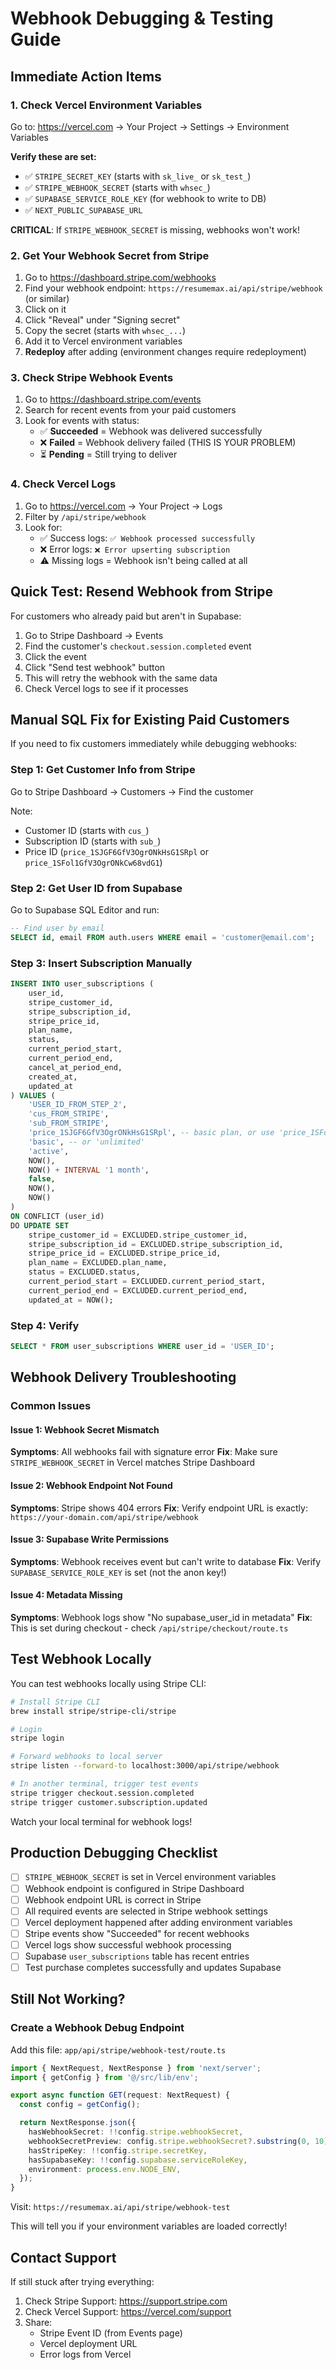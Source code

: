 # Webhook Debugging & Testing Guide

## Immediate Action Items

### 1. Check Vercel Environment Variables

Go to: https://vercel.com → Your Project → Settings → Environment Variables

**Verify these are set:**
- ✅ `STRIPE_SECRET_KEY` (starts with `sk_live_` or `sk_test_`)
- ✅ `STRIPE_WEBHOOK_SECRET` (starts with `whsec_`)
- ✅ `SUPABASE_SERVICE_ROLE_KEY` (for webhook to write to DB)
- ✅ `NEXT_PUBLIC_SUPABASE_URL`

**CRITICAL**: If `STRIPE_WEBHOOK_SECRET` is missing, webhooks won't work!

### 2. Get Your Webhook Secret from Stripe

1. Go to https://dashboard.stripe.com/webhooks
2. Find your webhook endpoint: `https://resumemax.ai/api/stripe/webhook` (or similar)
3. Click on it
4. Click "Reveal" under "Signing secret"
5. Copy the secret (starts with `whsec_...`)
6. Add it to Vercel environment variables
7. **Redeploy** after adding (environment changes require redeployment)

### 3. Check Stripe Webhook Events

1. Go to https://dashboard.stripe.com/events
2. Search for recent events from your paid customers
3. Look for events with status:
   - ✅ **Succeeded** = Webhook was delivered successfully
   - ❌ **Failed** = Webhook delivery failed (THIS IS YOUR PROBLEM)
   - ⏳ **Pending** = Still trying to deliver

### 4. Check Vercel Logs

1. Go to https://vercel.com → Your Project → Logs
2. Filter by `/api/stripe/webhook`
3. Look for:
   - ✅ Success logs: `✅ Webhook processed successfully`
   - ❌ Error logs: `❌ Error upserting subscription`
   - ⚠️ Missing logs = Webhook isn't being called at all

## Quick Test: Resend Webhook from Stripe

For customers who already paid but aren't in Supabase:

1. Go to Stripe Dashboard → Events
2. Find the customer's `checkout.session.completed` event
3. Click the event
4. Click "Send test webhook" button
5. This will retry the webhook with the same data
6. Check Vercel logs to see if it processes

## Manual SQL Fix for Existing Paid Customers

If you need to fix customers immediately while debugging webhooks:

### Step 1: Get Customer Info from Stripe

Go to Stripe Dashboard → Customers → Find the customer

Note:
- Customer ID (starts with `cus_`)
- Subscription ID (starts with `sub_`)
- Price ID (`price_1SJGF6GfV3OgrONkHsG1SRpl` or `price_1SFol1GfV3OgrONkCw68vdG1`)

### Step 2: Get User ID from Supabase

Go to Supabase SQL Editor and run:

```sql
-- Find user by email
SELECT id, email FROM auth.users WHERE email = 'customer@email.com';
```

### Step 3: Insert Subscription Manually

```sql
INSERT INTO user_subscriptions (
    user_id,
    stripe_customer_id,
    stripe_subscription_id,
    stripe_price_id,
    plan_name,
    status,
    current_period_start,
    current_period_end,
    cancel_at_period_end,
    created_at,
    updated_at
) VALUES (
    'USER_ID_FROM_STEP_2',
    'cus_FROM_STRIPE',
    'sub_FROM_STRIPE',
    'price_1SJGF6GfV3OgrONkHsG1SRpl', -- basic plan, or use 'price_1SFol1GfV3OgrONkCw68vdG1' for unlimited
    'basic', -- or 'unlimited'
    'active',
    NOW(),
    NOW() + INTERVAL '1 month',
    false,
    NOW(),
    NOW()
)
ON CONFLICT (user_id)
DO UPDATE SET
    stripe_customer_id = EXCLUDED.stripe_customer_id,
    stripe_subscription_id = EXCLUDED.stripe_subscription_id,
    stripe_price_id = EXCLUDED.stripe_price_id,
    plan_name = EXCLUDED.plan_name,
    status = EXCLUDED.status,
    current_period_start = EXCLUDED.current_period_start,
    current_period_end = EXCLUDED.current_period_end,
    updated_at = NOW();
```

### Step 4: Verify

```sql
SELECT * FROM user_subscriptions WHERE user_id = 'USER_ID';
```

## Webhook Delivery Troubleshooting

### Common Issues

#### Issue 1: Webhook Secret Mismatch
**Symptoms**: All webhooks fail with signature error
**Fix**: Make sure `STRIPE_WEBHOOK_SECRET` in Vercel matches Stripe Dashboard

#### Issue 2: Webhook Endpoint Not Found
**Symptoms**: Stripe shows 404 errors
**Fix**: Verify endpoint URL is exactly: `https://your-domain.com/api/stripe/webhook`

#### Issue 3: Supabase Write Permissions
**Symptoms**: Webhook receives event but can't write to database
**Fix**: Verify `SUPABASE_SERVICE_ROLE_KEY` is set (not the anon key!)

#### Issue 4: Metadata Missing
**Symptoms**: Webhook logs show "No supabase_user_id in metadata"
**Fix**: This is set during checkout - check `/api/stripe/checkout/route.ts`

## Test Webhook Locally

You can test webhooks locally using Stripe CLI:

```bash
# Install Stripe CLI
brew install stripe/stripe-cli/stripe

# Login
stripe login

# Forward webhooks to local server
stripe listen --forward-to localhost:3000/api/stripe/webhook

# In another terminal, trigger test events
stripe trigger checkout.session.completed
stripe trigger customer.subscription.updated
```

Watch your local terminal for webhook logs!

## Production Debugging Checklist

- [ ] `STRIPE_WEBHOOK_SECRET` is set in Vercel environment variables
- [ ] Webhook endpoint is configured in Stripe Dashboard
- [ ] Webhook endpoint URL is correct in Stripe
- [ ] All required events are selected in Stripe webhook settings
- [ ] Vercel deployment happened after adding environment variables
- [ ] Stripe events show "Succeeded" for recent webhooks
- [ ] Vercel logs show successful webhook processing
- [ ] Supabase `user_subscriptions` table has recent entries
- [ ] Test purchase completes successfully and updates Supabase

## Still Not Working?

### Create a Webhook Debug Endpoint

Add this file: `app/api/stripe/webhook-test/route.ts`

```typescript
import { NextRequest, NextResponse } from 'next/server';
import { getConfig } from '@/src/lib/env';

export async function GET(request: NextRequest) {
  const config = getConfig();

  return NextResponse.json({
    hasWebhookSecret: !!config.stripe.webhookSecret,
    webhookSecretPreview: config.stripe.webhookSecret?.substring(0, 10) + '...',
    hasStripeKey: !!config.stripe.secretKey,
    hasSupabaseKey: !!config.supabase.serviceRoleKey,
    environment: process.env.NODE_ENV,
  });
}
```

Visit: `https://resumemax.ai/api/stripe/webhook-test`

This will tell you if your environment variables are loaded correctly!

## Contact Support

If still stuck after trying everything:

1. Check Stripe Support: https://support.stripe.com
2. Check Vercel Support: https://vercel.com/support
3. Share:
   - Stripe Event ID (from Events page)
   - Vercel deployment URL
   - Error logs from Vercel
